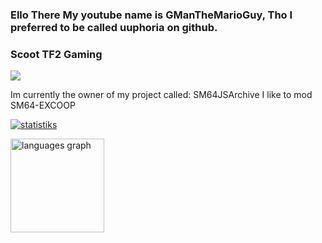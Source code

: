 ### Ello There My youtube name is GManTheMarioGuy, Tho I preferred to be called uuphoria on github.

### Scoot TF2 Gaming
![](https://c.tenor.com/rOlb9wGrNYwAAAAM/scout-tf2.gif)

Im currently the owner of my project called: SM64JSArchive
I like to mod SM64-EXCOOP

[![statistiks](https://github-readme-stats.vercel.app/api?username=uuphoria&theme=radical&show_icons=true)](https://github.com/anuraghazra/github-readme-stats)
</div>
  <img src="https://github-readme-stats.vercel.app/api/top-langs?locale=en&hide_title=false&layout=compact&card_width=320&langs_count=5&theme=synthwave&hide_border=false&username=uuphoria" height="150" alt="languages graph"  />
</div>
</a>
<!--
## Web development stuff That I work with (Rust for servers!)
<div align="left">
  <img src="https://cdn.jsdelivr.net/gh/devicons/devicon/icons/rust/rust-plain.svg" height="30" width="42" alt="rust logo"  />

  <img src="https://cdn.jsdelivr.net/gh/devicons/devicon/icons/javascript/javascript-original.svg" height="30" width="42" alt="javascript logo"  />
</div>

###

<div align="left">
  <img src="https://cdn.jsdelivr.net/gh/devicons/devicon/icons/nodejs/nodejs-original.svg" height="30" width="42" alt="nodejs logo"  />
